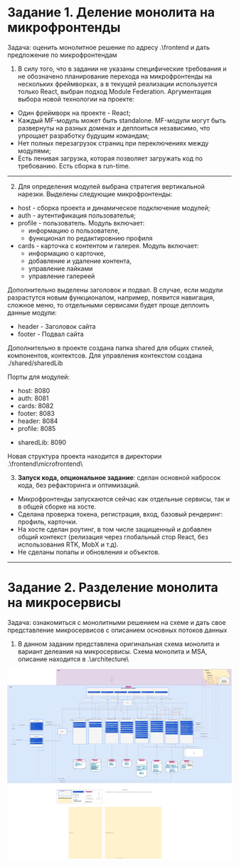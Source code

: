 # Задание 1. Деление монолита на микрофронтенды
Задача: оценить монолитное решение по адресу .\frontend и дать предложение по микрофронтендам

1.  В силу того, что в задании не указаны специфические требования и не обозначено планирование перехода на микрофронтенды на нескольких фреймворках, а в текущей реализации используется только React, выбран подход Module Federation. Аргументация выбора новой технологии на проекте:

- Один фреймворк на проекте - React;
- Каждый MF-модуль может быть standalone. MF-модули могут быть развернуты на разных доменах и деплоиться независимо, что упрощает разработку будущим командам;
- Нет полных перезагрузок страниц при переключениях между модулями;
- Есть ленивая загрузка, которая позволяет загружать код по требованию. Есть сборка в run-time.

---

2. Для определения модулей выбрана стратегия вертикальной нарезки. Выделены следующие микрофронтенды:

- host - сборка проекта и динамическое подключение модулей;
- auth - аутентификация пользователья;
- profile - пользователь. Модуль включает:
  - информацию о пользователе,
  - функционал по редактировнию профиля
- cards - карточка с контентом и галерея. Модуль включает:
  - информацию о карточке,
  - добавление и удаление контента,
  - управление лайками
  - управление галереей

Дополнительно выделены заголовок и подвал. В случае, если модули разрастутся новым функционалом, например, появится навигация, сложное меню, то отдельными сервисами будет проще деплоить данные модули:

- header - Заголовок сайта
- footer - Подвал сайта

Дополнительно в проекте создана папка shared для общих стилей, компонентов, контектсов. Для управления контекстом создана ./shared/sharedLib

Порты для модулей:

- host: 8080
- auth: 8081
- cards: 8082
- footer: 8083
- header: 8084
- profile: 8085
* sharedLib: 8090

Новая структура проекта находится в директории .\frontend\microfrontend\

3. **Запуск кода, опциональное задание**: сделан основной набросок кода, без рефакторинга и оптимизаций.
* Микрофронтенды запускаются сейчас как отдельные сервисы, так и в общей сборке на хосте.
* Сделана проверка токена, регистрация, вход, базовый рендеринг: профиль, карточки.
* На хосте сделан роутинг, в том числе защищенный и добавлен общий контекст (релизация через глобальный стор React, без использования RTK, MobX и т.д).
* Не сделаны попапы и обновления и объектов.
---

# Задание 2. Разделение монолита на микросервисы
Задача: ознакомиться с монолитными решением на схеме и дать свое представление микросервисов с описанием основных потоков данных
1. В данном задании представлена оригинальная схема монолита и вариант делеания на микросервисы.
Схема монолита и MSA, описание находится в .\architecture\

![](./architecture/arch_template_task2_bofeof_.drawio.svg)

